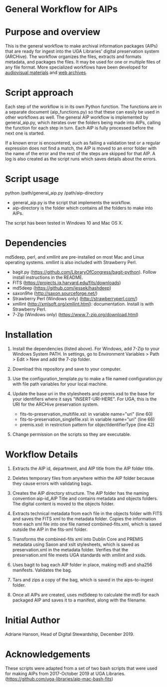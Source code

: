 # General Workflow for AIPs

# Purpose and overview
This is the general workflow to make archival information packages (AIPs) that are ready for ingest into the UGA Libraries' digital preservation system (ARCHive). The workflow organizes the files, extracts and formats metadata, and packages the files. It may be used for one or multiple files of any file format. More specialized workflows have been developed for [audiovisual materials](https://github.com/uga-libraries/av-aip_russell) and [web archives](https://github.com/uga-libraries/web-aip). 

# Script approach
Each step of the workflow is in its own Python function. The functions are in a separate document (aip_functions.py) so that these can easily be used in other workflows as well. The general AIP workflow is implemented by general_aip.py, which iterates over the folders being made into AIPs, calling the function for each step in turn. Each AIP is fully processed before the next one is started.

If a known error is encountered, such as failing a validation test or a regular expression does not find a match, the AIP is moved to an error folder with the name of the error and the rest of the steps are skipped for that AIP. A log is also created as the script runs which saves details about the errors. 

# Script usage
python /path/general_aip.py /path/aip-directory
* general_aip.py is the script that implements the workflow.
* aip-directory is the folder which contains all the folders to make into AIPs.

The script has been tested in Windows 10 and Mac OS X.

# Dependencies
md5deep, perl, and xmllint are pre-installed on most Mac and Linux operating systems. xmllint is also included with Strawberry Perl.
* bagit.py (https://github.com/LibraryOfCongress/bagit-python). Follow install instructions in the README.
* FITS (https://projects.iq.harvard.edu/fits/downloads)
* md5deep (https://github.com/jessek/hashdeep)
* saxon9he (http://saxon.sourceforge.net/)
* Strawberry Perl (Windows only) (http://strawberryperl.com/)
* xmllint (http://xmlsoft.org/xmllint.html): documentation. Install is with Strawberry Perl.
* 7-Zip (Windows only) (https://www.7-zip.org/download.html)

# Installation
1. Install the dependencies (listed above). For Windows, add 7-Zip to your Windows System PATH. In settings, go to Environment Variables > Path > Edit > New and add the 7-zip folder. 


2. Download this repository and save to your computer.
3. Use the configuration_template.py to make a file named configuration.py with file path variables for your local machine.
4. Update the base uri in the stylesheets and premis.xsd to the base for your identifiers where it says "INSERT-URI-HERE". For UGA, this is the URI for the ARCHive preservation system.
    * fits-to-preservation_multifile.xsl: in variable name="uri" (line 60)
    * fits-to-preservation_singlefile.xsl: in variable name="uri" (line 66)
    * premis.xsd: in restriction pattern for objectIdentifierType (line 42)
5. Change permission on the scripts so they are executable.

# Workflow Details
1. Extracts the AIP id, department, and AIP title from the AIP folder title.


2. Deletes temporary files from anywhere within the AIP folder because they cause errors with validating bags.
3. Creates the AIP directory structure. The AIP folder has the naming convention aip-id_AIP Title and contains metadata and objects folders. The digital content is moved to the objects folder.
4. Extracts technical metadata from each file in the objects folder with FITS and saves the FITS xml to the metadata folder. Copies the information from each xml file into one file named combined-fits.xml, which is saved outside the AIP in the fits-xml folder.
5. Transforms the combined-fits xml into Dublin Core and PREMIS metadata using Saxon and xslt stylesheets, which is saved as preservation.xml in the metadata folder. Verifies that the preservation.xml file meets UGA standards with xmllint and xsds.
6. Uses bagit to bag each AIP folder in place, making md5 and sha256 manifests. Validates the bag.
7. Tars and zips a copy of the bag, which is saved in the aips-to-ingest folder.
8. Once all AIPs are created, uses md5deep to calculate the md5 for each packaged AIP and saves it to a manifest, along with the filename.

# Initial Author
Adriane Hanson, Head of Digital Stewardship, December 2019.

# Acknowledgements
These scripts were adapted from a set of two bash scripts that were used for making AIPs from 2017-October 2019 at UGA Libraries. (https://github.com/uga-libraries/aip-mac-bash-fits)


